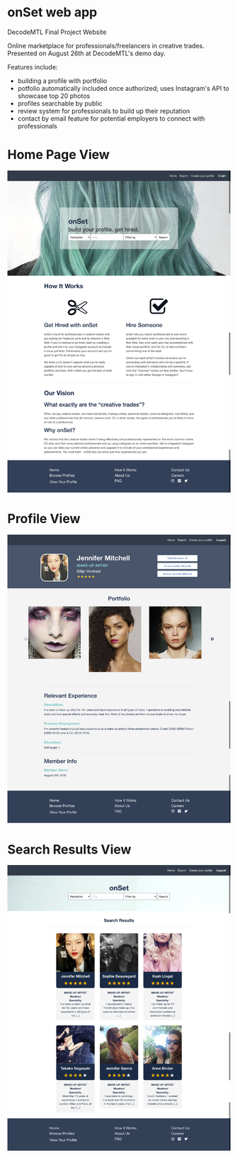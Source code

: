 # onSet web app

DecodeMTL Final Project Website 

Online marketplace for professionals/freelancers in creative trades. Presented on August 26th at DecodeMTL's demo day.

Features include:
- building a profile with portfolio
- potfolio automatically included once authorized; uses Instagram's API to showcase top 20 photos
- profiles searchable by public 
- review system for professionals to build up their reputation
- contact by email feature for potential employers to connect with professionals

# Home Page View
<img src="./public/img/onSet.png" />

# Profile View
<img src="./public/img/profile.png" /> 

# Search Results View
<img src="./public/img/searchresults.png" />